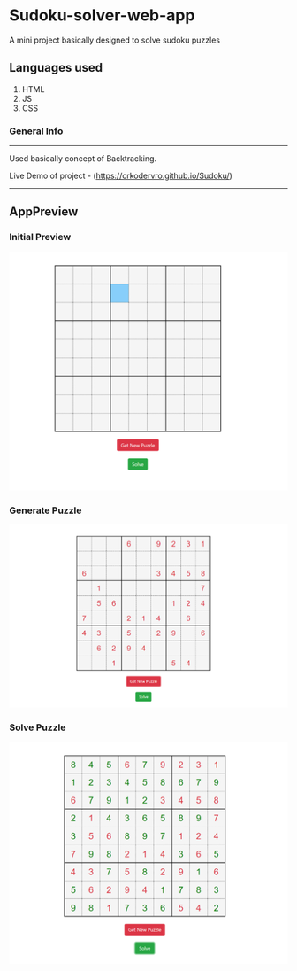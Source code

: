 # Sudoku-solver-web-app

A mini project basically designed to solve sudoku puzzles

## Languages used
1. HTML
2. JS
3. CSS

### General Info
***
Used basically concept of Backtracking.

Live Demo of project - (https://crkodervro.github.io/Sudoku/)
***

## AppPreview

### Initial Preview

<p align="center">
  <img src="app_preview/initial_preview.PNG" width="700" alt="accessibility text">
</p>


### Generate Puzzle

<p align="center">
  <img src="app_preview/generate_puzzle.PNG" width="700" alt="accessibility text">
</p>


### Solve Puzzle

<p align="center">
  <img src="app_preview/solve_puzzle.PNG" width="700" alt="accessibility text">
</p>

